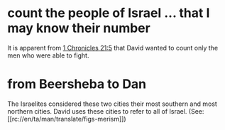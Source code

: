 # count the people of Israel ... that I may know their number

It is apparent from [1 Chronicles 21:5](../21/05.md) that David wanted to count only the men who were able to fight.

# from Beersheba to Dan

The Israelites considered these two cities their most southern and most northern cities. David uses these cities to refer to all of Israel. (See: [[rc://en/ta/man/translate/figs-merism]])

